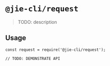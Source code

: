 # `@jie-cli/request`

> TODO: description

## Usage

```
const request = require('@jie-cli/request');

// TODO: DEMONSTRATE API
```
